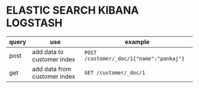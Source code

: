 # ELASTIC SEARCH KIBANA LOGSTASH

| query | use                        | example                                  |
| ----- | -------------------------- | ---------------------------------------- |
| post  | add data to customer index | `POST /customer/_doc/1{"name":"pankaj"}` |
| get   | add data from customer index | `GET /customer/_doc/1`|
